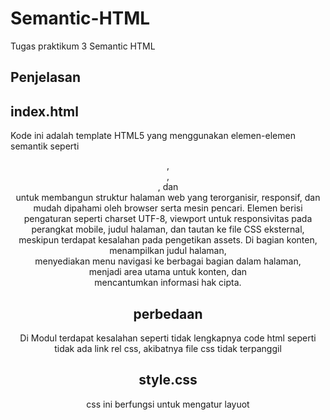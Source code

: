 # Semantic-HTML
Tugas praktikum 3 Semantic HTML

## Penjelasan
## index.html
Kode ini adalah template HTML5 yang menggunakan elemen-elemen semantik seperti <header>, <nav>, <section>, dan <footer> untuk membangun struktur halaman web yang terorganisir, responsif, dan mudah dipahami oleh browser serta mesin pencari. Elemen <head> berisi pengaturan seperti charset UTF-8, viewport untuk responsivitas pada perangkat mobile, judul halaman, dan tautan ke file CSS eksternal, meskipun terdapat kesalahan pada pengetikan assets. Di bagian konten, <header> menampilkan judul halaman, <nav> menyediakan menu navigasi ke berbagai bagian dalam halaman, <section> menjadi area utama untuk konten, dan <footer> mencantumkan informasi hak cipta.
## perbedaan
Di Modul terdapat kesalahan seperti tidak lengkapnya code html seperti tidak ada link rel css, akibatnya file css tidak terpanggil
## style.css
css ini berfungsi untuk mengatur layuot
